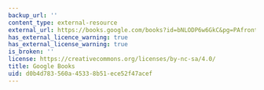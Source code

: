```yaml
---
backup_url: ''
content_type: external-resource
external_url: https://books.google.com/books?id=bNLODP6w6GkC&pg=PAfrontcover#v=onepage&q&f=false
has_external_licence_warning: true
has_external_license_warning: true
is_broken: ''
license: https://creativecommons.org/licenses/by-nc-sa/4.0/
title: Google Books
uid: d0b4d783-560a-4533-8b51-ece52f47acef
---
```

